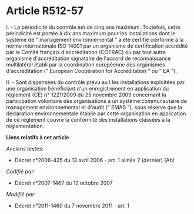 # Article R512-57

I. - La périodicité du contrôle est de cinq ans maximum. Toutefois, cette périodicité est portée à dix ans maximum pour les
installations dont le système de " management environnemental " a été certifié conforme à la norme internationale ISO 14001
par un organisme de certification accrédité par le Comité français d'accréditation (COFRAC) ou par tout autre organisme
d'accréditation signataire de l'accord de reconnaissance multilatéral établi par la coordination européenne des organismes
d'accréditation (" European Cooperation for Accreditation " ou " EA ").

II. - Sont dispensées du contrôle prévu au I les installations exploitées par une organisation bénéficiant d'un
enregistrement en application du règlement (CE) n° 1221/2009 du 25 novembre 2009 concernant la participation volontaire des
organisations à un système communautaire de management environnemental et d'audit (" EMAS "), sous réserve que la déclaration
environnementale établie par cette organisation en application de ce règlement couvre la conformité des installations
classées à la réglementation.

**Liens relatifs à cet article**

_Anciens textes_:

  - Décret n°2006-435 du 13 avril 2006 - art. 1 alinéa 2 (dernier)  (Ab)

_Codifié par_:

  - Décret n°2007-1467 du 12 octobre 2007

_Modifié par_:

  - Décret n°2011-1460 du 7 novembre 2011 - art. 1

